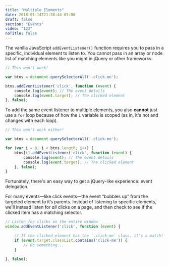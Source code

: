 ```yaml
---
title: "Multiple Elements"
date: 2018-01-14T21:38:44-05:00
draft: false
section: "Events"
video: "123"
noTitle: false
---
```


The vanilla JavaScript `addEventListener()` function requires you to pass in a specific, individual element to listen to. You cannot pass in an array or node list of matching elements like you might in jQuery or other frameworks.

```javascript
// This won't work!

var btns = document.querySelectorAll('.click-me');

btns.addEventListener('click', function (event) {
    console.log(event); // The event details
    console.log(event.target); // The clicked element
}, false);
```

To add the same event listener to multiple elements, you also **cannot** just use a `for` loop because of how the `i` variable is scoped (as in, it's not and changes with each loop).

```javascript
// This won't work either!

var btns = document.querySelectorAll('.click-me');

for (var i = 0; i < btns.length; i++) {
	btns[i].addEventListener('click', function (event) {
	    console.log(event); // The event details
	    console.log(event.target); // The clicked element
	}, false);
}
```

Fortunately, there's an easy way to get a jQuery-like experience: event delegation.

For many events&mdash;like click events&mdash;the event “bubbles up” from the targeted element to it’s parents. Instead of listening to specific elements, we'll instead listen for *all* clicks on a page, and then check to see if the clicked item has a matching selector.

```javascript
// Listen for clicks on the entire window
window.addEventListener('click', function (event) {

	// If the clicked element has the `.click-me` class, it's a match!
	if (event.target.classList.contains('click-me')) {
		// Do something...
	}

}, false);
```